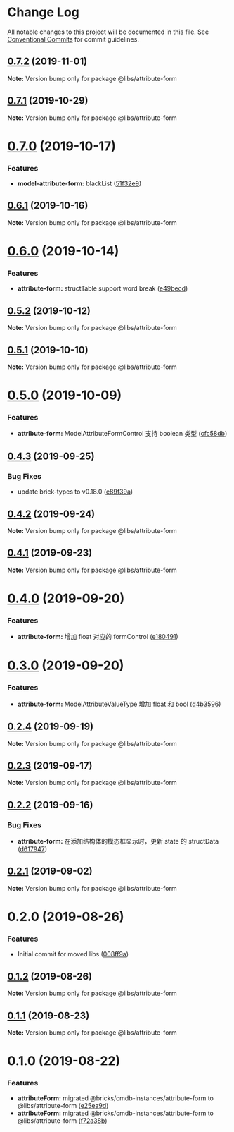 # Change Log

All notable changes to this project will be documented in this file.
See [Conventional Commits](https://conventionalcommits.org) for commit guidelines.

## [0.7.2](https://git.easyops.local/anyclouds/next-libs/compare/@libs/attribute-form@0.7.1...@libs/attribute-form@0.7.2) (2019-11-01)

**Note:** Version bump only for package @libs/attribute-form

## [0.7.1](https://git.easyops.local/anyclouds/next-libs/compare/@libs/attribute-form@0.7.0...@libs/attribute-form@0.7.1) (2019-10-29)

**Note:** Version bump only for package @libs/attribute-form

# [0.7.0](https://git.easyops.local/anyclouds/next-libs/compare/@libs/attribute-form@0.6.1...@libs/attribute-form@0.7.0) (2019-10-17)

### Features

- **model-attribute-form:** blackList ([51f32e9](https://git.easyops.local/anyclouds/next-libs/commits/51f32e9))

## [0.6.1](https://git.easyops.local/anyclouds/next-libs/compare/@libs/attribute-form@0.6.0...@libs/attribute-form@0.6.1) (2019-10-16)

**Note:** Version bump only for package @libs/attribute-form

# [0.6.0](https://git.easyops.local/anyclouds/next-libs/compare/@libs/attribute-form@0.5.2...@libs/attribute-form@0.6.0) (2019-10-14)

### Features

- **attribute-form:** structTable support word break ([e49becd](https://git.easyops.local/anyclouds/next-libs/commits/e49becd))

## [0.5.2](https://git.easyops.local/anyclouds/next-libs/compare/@libs/attribute-form@0.5.1...@libs/attribute-form@0.5.2) (2019-10-12)

**Note:** Version bump only for package @libs/attribute-form

## [0.5.1](https://git.easyops.local/anyclouds/next-libs/compare/@libs/attribute-form@0.5.0...@libs/attribute-form@0.5.1) (2019-10-10)

**Note:** Version bump only for package @libs/attribute-form

# [0.5.0](https://git.easyops.local/anyclouds/next-libs/compare/@libs/attribute-form@0.4.3...@libs/attribute-form@0.5.0) (2019-10-09)

### Features

- **attribute-form:** ModelAttributeFormControl 支持 boolean 类型 ([cfc58db](https://git.easyops.local/anyclouds/next-libs/commits/cfc58db))

## [0.4.3](https://git.easyops.local/anyclouds/next-libs/compare/@libs/attribute-form@0.4.2...@libs/attribute-form@0.4.3) (2019-09-25)

### Bug Fixes

- update brick-types to v0.18.0 ([e89f39a](https://git.easyops.local/anyclouds/next-libs/commits/e89f39a))

## [0.4.2](https://git.easyops.local/anyclouds/next-libs/compare/@libs/attribute-form@0.4.1...@libs/attribute-form@0.4.2) (2019-09-24)

**Note:** Version bump only for package @libs/attribute-form

## [0.4.1](https://git.easyops.local/anyclouds/next-libs/compare/@libs/attribute-form@0.4.0...@libs/attribute-form@0.4.1) (2019-09-23)

**Note:** Version bump only for package @libs/attribute-form

# [0.4.0](https://git.easyops.local/anyclouds/next-libs/compare/@libs/attribute-form@0.3.0...@libs/attribute-form@0.4.0) (2019-09-20)

### Features

- **attribute-form:** 增加 float 对应的 formControl ([e180491](https://git.easyops.local/anyclouds/next-libs/commits/e180491))

# [0.3.0](https://git.easyops.local/anyclouds/next-libs/compare/@libs/attribute-form@0.2.4...@libs/attribute-form@0.3.0) (2019-09-20)

### Features

- **attribute-form:** ModelAttributeValueType 增加 float 和 bool ([d4b3596](https://git.easyops.local/anyclouds/next-libs/commits/d4b3596))

## [0.2.4](https://git.easyops.local/anyclouds/next-libs/compare/@libs/attribute-form@0.2.3...@libs/attribute-form@0.2.4) (2019-09-19)

**Note:** Version bump only for package @libs/attribute-form

## [0.2.3](https://git.easyops.local/anyclouds/next-libs/compare/@libs/attribute-form@0.2.2...@libs/attribute-form@0.2.3) (2019-09-17)

**Note:** Version bump only for package @libs/attribute-form

## [0.2.2](https://git.easyops.local/anyclouds/next-libs/compare/@libs/attribute-form@0.2.1...@libs/attribute-form@0.2.2) (2019-09-16)

### Bug Fixes

- **attribute-form:** 在添加结构体的模态框显示时，更新 state 的 structData ([d617947](https://git.easyops.local/anyclouds/next-libs/commits/d617947))

## [0.2.1](https://git.easyops.local/anyclouds/next-libs/compare/@libs/attribute-form@0.2.0...@libs/attribute-form@0.2.1) (2019-09-02)

**Note:** Version bump only for package @libs/attribute-form

# 0.2.0 (2019-08-26)

### Features

- Initial commit for moved libs ([008ff9a](https://git.easyops.local/anyclouds/brick-next/commits/008ff9a))

## [0.1.2](https://git.easyops.local/anyclouds/brick-next/compare/@libs/attribute-form@0.1.1...@libs/attribute-form@0.1.2) (2019-08-26)

**Note:** Version bump only for package @libs/attribute-form

## [0.1.1](https://git.easyops.local/anyclouds/brick-next/compare/@libs/attribute-form@0.1.0...@libs/attribute-form@0.1.1) (2019-08-23)

**Note:** Version bump only for package @libs/attribute-form

# 0.1.0 (2019-08-22)

### Features

- **attributeForm:** migrated @bricks/cmdb-instances/attribute-form to @libs/attribute-form ([e25ea9d](https://git.easyops.local/anyclouds/brick-next/commits/e25ea9d))
- **attributeForm:** migrated @bricks/cmdb-instances/attribute-form to @libs/attribute-form ([f72a38b](https://git.easyops.local/anyclouds/brick-next/commits/f72a38b))

